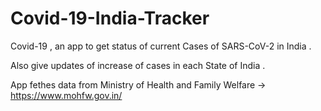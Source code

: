 # Covid-19-India-Tracker

Covid-19 , an app to get status of current Cases of SARS-CoV-2 in India .

Also give updates of increase of cases in each State of India .

App fethes data from Ministry of Health and Family Welfare -> https://www.mohfw.gov.in/
